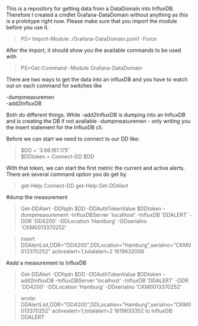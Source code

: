 This is a repository for getting data from a DataDomain into InfluxDB.
Therefore I created a cmdlet Grafana-DataDomain without anything as this is a prototype right now. Please make sure that you import the module before you use it.   

>PS> Import-Module ./Grafana-DataDomain.psm1  -Force  

After the import, it should show you the available commands to be used with  

>PS>Get-Command -Module Grafana-DataDomain    

There are two ways to get the data into an influxDB and you have to watch out on each command for switches like  

-dumpmeasuremen  
-add2InfluxDB  

Both do different things. While -add2InfluxDB is dumping into an InfluxDB and is creating the DB if not available
-dumpmeasuremen  - only writing you the insert statement for the InfluxDB cli.  

Before we can start we need to connect to our DD like:
>$DD = '3.66.161.175'  
>$DDtoken = Connect-DD $DD  

With that token, we can start the first metric the current and active alerts.
There are several command option you do get by  
>get-Help Connect-DD
>get-Help Get-DDAlert

#dump the measurement
>Get-DDAlert  -DDfqdn $DD -DDAuthTokenValue $DDtoken -dumpmeasurement -InfluxDBServer 'localhost' -InfluxDB 'DDALERT' -DDR 'DD4200' -DDLocation 'Hamburg' -DDserialno 'CKM0013370252' 

>insert DDAlertList,DDR="DD4200",DDLocation="Hamburg",serialno="CKM0013370252" activealert=1,totalalert=2 1619632006


#add a measurement to InfluxDB
>Get-DDAlert  -DDfqdn $DD -DDAuthTokenValue $DDtoken -add2InfluxDB -InfluxDBServer 'localhost' -InfluxDB 'DDALERT' -DDR 'DD4200' -DDLocation 'Hamburg' -DDserialno 'CKM0013370252'

>wrote:  DDAlertList,DDR="DD4200",DDLocation="Hamburg",serialno="CKM0013370252" activealert=1,totalalert=2 1619633352
>to InfluxDB: DDALERT 
